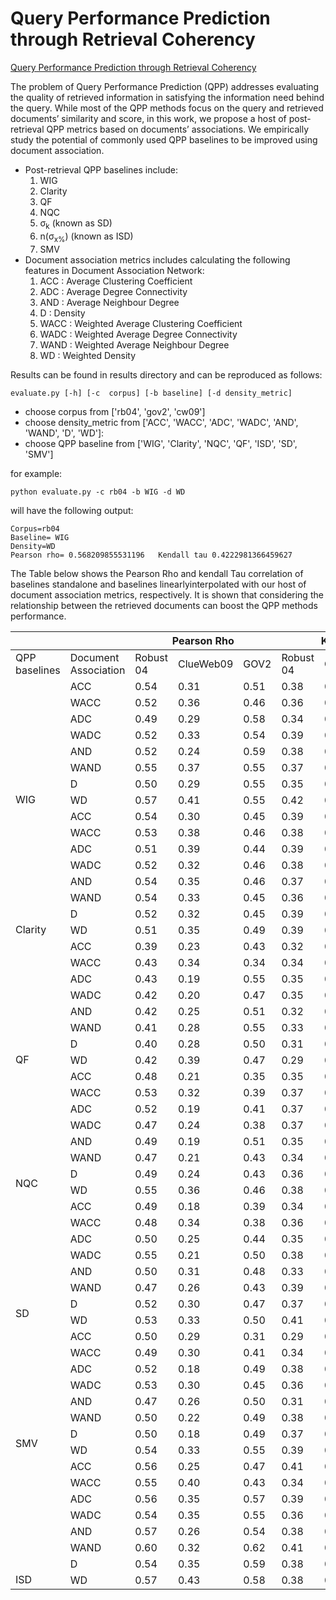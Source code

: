 
# Query Performance Prediction through Retrieval Coherency

[Query Performance Prediction through Retrieval Coherency](https://link.springer.com/content/pdf/10.1007/978-3-030-72240-1_15.pdf)

The problem of Query Performance Prediction (QPP) addresses evaluating the quality of retrieved information in satisfying the information need behind the query. While most of the QPP methods focus on the query and retrieved documents’ similarity and score, in this work, we propose a host of post-retrieval QPP metrics based on documents’ associations. We empirically study the potential of commonly used QPP baselines to be improved using document association. 

- Post-retrieval QPP baselines include:
  1. WIG
  2. Clarity
  3. QF
  4. NQC
  5. σ<sub>k</sub> (known as SD)
  6. n(σ<sub>x%</sub>) (known as ISD)
  7. SMV 
- Document association metrics includes calculating the following features in Document Association Network:
  1. ACC : Average Clustering Coefficient
  2. ADC : Average Degree Connectivity
  3. AND : Average Neighbour Degree
  4. D :  Density
  5. WACC : Weighted Average Clustering Coefficient
  6. WADC : Weighted Average Degree Connectivity
  7. WAND : Weighted Average Neighbour Degree
  8. WD :  Weighted Density
  

 
Results can be found in results directory and can be reproduced as follows: 
```
evaluate.py [-h] [-c  corpus] [-b baseline] [-d density_metric]
```

 - choose corpus from ['rb04', 'gov2', 'cw09']
 - choose density_metric from ['ACC', 'WACC', 'ADC', 'WADC', 'AND', 'WAND', 'D', 'WD']:
 - choose QPP baseline from ['WIG', 'Clarity', 'NQC', 'QF', 'ISD', 'SD', 'SMV']

for example: 

```
python evaluate.py -c rb04 -b WIG -d WD
```

will have the following output:

```
Corpus=rb04
Baseline= WIG
Density=WD
Pearson rho= 0.568209855531196   Kendall tau 0.4222981366459627
```


 The Table below shows the Pearson Rho and kendall Tau correlation of baselines standalone and baselines linearlyinterpolated with our host of document association metrics, respectively. It is shown that considering the relationship between the retrieved documents can boost the QPP methods performance. 


<table class="tg">
<thead>
  <tr>
    <th class="tg-0pky"></th>
    <th class="tg-0pky"></th>
    <th class="tg-c3ow" colspan="3"><span style="font-weight:bold">Pearson Rho</span></th>
    <th class="tg-c3ow" colspan="3"><span style="font-weight:bold">Kendall Tau</span></th>
  </tr>
</thead>
<tbody>
  <tr>
    <td class="tg-0pky">QPP baselines</td>
    <td class="tg-0pky">Document Association</td>
    <td class="tg-0pky">Robust 04</td>
    <td class="tg-0pky">ClueWeb09</td>
    <td class="tg-0pky">GOV2</td>
    <td class="tg-0pky">Robust 04</td>
    <td class="tg-0pky">ClueWeb09</td>
    <td class="tg-0pky">GOV2</td>
  </tr>
    <tr>
    <td class="tg-0pky" rowspan="9"><br><br><br><br><br><br><br><br><br>WIG<br></td>
  </tr>
  <tr>
    <td class="tg-0pky">ACC</td>
    <td class="tg-0pky">0.54</td>
    <td class="tg-0pky">0.31</td>
    <td class="tg-0pky">0.51</td>
    <td class="tg-0pky">0.38</td>
    <td class="tg-0pky">0.23</td>
    <td class="tg-0pky">0.36</td>
  </tr>
  <tr>
    <td class="tg-0pky">WACC</td>
    <td class="tg-4yk9">0.52</td>
    <td class="tg-4yk9">0.36</td>
    <td class="tg-4yk9">0.46</td>
    <td class="tg-4yk9">0.36</td>
    <td class="tg-4yk9">0.24</td>
    <td class="tg-4yk9">0.31</td>
  </tr>
  <tr>
    <td class="tg-0pky">ADC</td>
    <td class="tg-0pky">0.49</td>
    <td class="tg-0pky">0.29</td>
    <td class="tg-0pky">0.58</td>
    <td class="tg-0pky">0.34</td>
    <td class="tg-0pky">0.21</td>
    <td class="tg-0pky">0.39</td>
  </tr>
  <tr>
    <td class="tg-0pky">WADC</td>
    <td class="tg-4yk9">0.52</td>
    <td class="tg-4yk9">0.33</td>
    <td class="tg-4yk9">0.54</td>
    <td class="tg-4yk9">0.39</td>
    <td class="tg-4yk9">0.22</td>
    <td class="tg-4yk9">0.46</td>
  </tr>
  <tr>
    <td class="tg-0pky">AND</td>
    <td class="tg-0pky">0.52</td>
    <td class="tg-0pky">0.24</td>
    <td class="tg-0pky">0.59</td>
    <td class="tg-0pky">0.38</td>
    <td class="tg-0pky">0.16</td>
    <td class="tg-0pky">0.46</td>
  </tr>
  <tr>
    <td class="tg-0pky">WAND</td>
    <td class="tg-4yk9">0.55</td>
    <td class="tg-4yk9">0.37</td>
    <td class="tg-4yk9">0.55</td>
    <td class="tg-4yk9">0.37</td>
    <td class="tg-w262">0.25</td>
    <td class="tg-4yk9">0.42</td>
  </tr>
  <tr>
    <td class="tg-0pky">D</td>
    <td class="tg-0pky">0.50</td>
    <td class="tg-0pky">0.29</td>
    <td class="tg-0pky">0.55</td>
    <td class="tg-0pky">0.35</td>
    <td class="tg-0pky">0.19</td>
    <td class="tg-0pky">0.41</td>
  </tr>
  <tr>
    <td class="tg-0pky">WD</td>
    <td class="tg-0pky">0.57</td>
    <td class="tg-0pky">0.41</td>
    <td class="tg-0pky">0.55</td>
    <td class="tg-0pky">0.42</td>
    <td class="tg-0pky">0.24</td>
    <td class="tg-0pky">0.42</td>
  </tr>
  <tr>
    <td class="tg-0pky" rowspan="9"><br><br><br><br><br><br><br><br><br>Clarity<br></td>
  </tr>
  <tr>
    <td class="tg-0pky">ACC</td>
    <td class="tg-0pky">0.54</td>
    <td class="tg-0pky">0.30</td>
    <td class="tg-0pky">0.45</td>
    <td class="tg-0pky">0.39</td>
    <td class="tg-0pky">0.22</td>
    <td class="tg-0pky">0.32</td>
  </tr>
  <tr>
    <td class="tg-0pky">WACC</td>
    <td class="tg-4yk9">0.53</td>
    <td class="tg-4yk9">0.38</td>
    <td class="tg-4yk9">0.46</td>
    <td class="tg-4yk9">0.38</td>
    <td class="tg-4yk9">0.19</td>
    <td class="tg-4yk9">0.33</td>
  </tr>
  <tr>
    <td class="tg-0pky">ADC</td>
    <td class="tg-0pky">0.51</td>
    <td class="tg-0pky">0.39</td>
    <td class="tg-0pky">0.44</td>
    <td class="tg-0pky">0.39</td>
    <td class="tg-0pky">0.27</td>
    <td class="tg-0pky">0.32</td>
  </tr>
  <tr>
    <td class="tg-0pky">WADC</td>
    <td class="tg-4yk9">0.52</td>
    <td class="tg-4yk9">0.32</td>
    <td class="tg-4yk9">0.46</td>
    <td class="tg-4yk9">0.38</td>
    <td class="tg-4yk9">0.21</td>
    <td class="tg-4yk9">0.30</td>
  </tr>
  <tr>
    <td class="tg-0pky">AND</td>
    <td class="tg-0pky">0.54</td>
    <td class="tg-0pky">0.35</td>
    <td class="tg-0pky">0.46</td>
    <td class="tg-0pky">0.37</td>
    <td class="tg-0pky">0.20</td>
    <td class="tg-0pky">0.29</td>
  </tr>
  <tr>
    <td class="tg-0pky">WAND</td>
    <td class="tg-4yk9">0.54</td>
    <td class="tg-4yk9">0.33</td>
    <td class="tg-4yk9">0.45</td>
    <td class="tg-4yk9">0.36</td>
    <td class="tg-4yk9">0.17</td>
    <td class="tg-4yk9">0.28</td>
  </tr>
  <tr>
    <td class="tg-0pky">D</td>
    <td class="tg-0pky">0.52</td>
    <td class="tg-0pky">0.32</td>
    <td class="tg-0pky">0.45</td>
    <td class="tg-0pky">0.39</td>
    <td class="tg-0pky">0.25</td>
    <td class="tg-0pky">0.32</td>
  </tr>
  <tr>
    <td class="tg-0pky">WD</td>
    <td class="tg-0pky">0.51</td>
    <td class="tg-0pky">0.35</td>
    <td class="tg-0pky">0.49</td>
    <td class="tg-0pky">0.39</td>
    <td class="tg-0pky">0.21</td>
    <td class="tg-0pky">0.34</td>
  </tr>
  <tr>
    <td class="tg-0pky" rowspan="9"><br><br><br><br><br><br><br><br><br>QF<br></td>
  </tr>
  <tr>
    <td class="tg-0pky">ACC</td>
    <td class="tg-0pky">0.39</td>
    <td class="tg-0pky">0.23</td>
    <td class="tg-0pky">0.43</td>
    <td class="tg-0pky">0.32</td>
    <td class="tg-0pky">0.14</td>
    <td class="tg-0pky">0.30</td>
  </tr>
  <tr>
    <td class="tg-0pky">WACC</td>
    <td class="tg-4yk9">0.43</td>
    <td class="tg-4yk9">0.34</td>
    <td class="tg-4yk9">0.34</td>
    <td class="tg-4yk9">0.34</td>
    <td class="tg-4yk9">0.21</td>
    <td class="tg-4yk9">0.27</td>
  </tr>
  <tr>
    <td class="tg-0pky">ADC</td>
    <td class="tg-0pky">0.43</td>
    <td class="tg-0pky">0.19</td>
    <td class="tg-0pky">0.55</td>
    <td class="tg-0pky">0.35</td>
    <td class="tg-0pky">0.17</td>
    <td class="tg-0pky">0.38</td>
  </tr>
  <tr>
    <td class="tg-0pky">WADC</td>
    <td class="tg-4yk9">0.42</td>
    <td class="tg-4yk9">0.20</td>
    <td class="tg-4yk9">0.47</td>
    <td class="tg-4yk9">0.35</td>
    <td class="tg-4yk9">0.14</td>
    <td class="tg-4yk9">0.36</td>
  </tr>
  <tr>
    <td class="tg-0pky">AND</td>
    <td class="tg-0pky">0.42</td>
    <td class="tg-0pky">0.25</td>
    <td class="tg-0pky">0.51</td>
    <td class="tg-0pky">0.32</td>
    <td class="tg-0pky">0.17</td>
    <td class="tg-0pky">0.37</td>
  </tr>
  <tr>
    <td class="tg-0pky">WAND</td>
    <td class="tg-4yk9">0.41</td>
    <td class="tg-4yk9">0.28</td>
    <td class="tg-4yk9">0.55</td>
    <td class="tg-4yk9">0.33</td>
    <td class="tg-4yk9">0.17</td>
    <td class="tg-4yk9">0.42</td>
  </tr>
  <tr>
    <td class="tg-0pky">D</td>
    <td class="tg-0pky">0.40</td>
    <td class="tg-0pky">0.28</td>
    <td class="tg-0pky">0.50</td>
    <td class="tg-0pky">0.31</td>
    <td class="tg-0pky">0.15</td>
    <td class="tg-0pky">0.36</td>
  </tr>
  <tr>
    <td class="tg-0pky">WD</td>
    <td class="tg-0pky">0.42</td>
    <td class="tg-0pky">0.39</td>
    <td class="tg-0pky">0.47</td>
    <td class="tg-0pky">0.29</td>
    <td class="tg-0pky">0.24</td>
    <td class="tg-0pky">0.31</td>
  </tr>
  <tr>
    <td class="tg-0pky" rowspan="9"><br><br><br><br><br><br><br><br>NQC</td>
  </tr>
  <tr>
    <td class="tg-0pky">ACC</td>
    <td class="tg-0pky">0.48</td>
    <td class="tg-0pky">0.21</td>
    <td class="tg-0pky">0.35</td>
    <td class="tg-0pky">0.35</td>
    <td class="tg-0pky">0.17</td>
    <td class="tg-0pky">0.27</td>
  </tr>
  <tr>
    <td class="tg-0pky">WACC</td>
    <td class="tg-0pky">0.53</td>
    <td class="tg-0pky">0.32</td>
    <td class="tg-0pky">0.39</td>
    <td class="tg-0pky">0.37</td>
    <td class="tg-0pky">0.25</td>
    <td class="tg-0pky">0.30</td>
  </tr>
  <tr>
    <td class="tg-0pky">ADC</td>
    <td class="tg-0pky">0.52</td>
    <td class="tg-0pky">0.19</td>
    <td class="tg-0pky">0.41</td>
    <td class="tg-0pky">0.37</td>
    <td class="tg-0pky">0.18</td>
    <td class="tg-0pky">0.29</td>
  </tr>
  <tr>
    <td class="tg-0pky">WADC</td>
    <td class="tg-0pky">0.47</td>
    <td class="tg-0pky">0.24</td>
    <td class="tg-0pky">0.38</td>
    <td class="tg-0pky">0.37</td>
    <td class="tg-0pky">0.19</td>
    <td class="tg-0pky">0.24</td>
  </tr>
  <tr>
    <td class="tg-0pky">AND</td>
    <td class="tg-0pky">0.49</td>
    <td class="tg-0pky">0.19</td>
    <td class="tg-0pky">0.51</td>
    <td class="tg-0pky">0.35</td>
    <td class="tg-0pky">0.15</td>
    <td class="tg-0pky">0.36</td>
  </tr>
  <tr>
    <td class="tg-0pky">WAND</td>
    <td class="tg-4yk9">0.47</td>
    <td class="tg-4yk9">0.21</td>
    <td class="tg-4yk9">0.43</td>
    <td class="tg-4yk9">0.34</td>
    <td class="tg-4yk9">0.15</td>
    <td class="tg-4yk9">0.30</td>
  </tr>
  <tr>
    <td class="tg-0pky">D</td>
    <td class="tg-0pky">0.49</td>
    <td class="tg-0pky">0.24</td>
    <td class="tg-0pky">0.43</td>
    <td class="tg-0pky">0.36</td>
    <td class="tg-0pky">0.15</td>
    <td class="tg-0pky">0.27</td>
  </tr>
  <tr>
    <td class="tg-0pky">WD</td>
    <td class="tg-0pky">0.55</td>
    <td class="tg-0pky">0.36</td>
    <td class="tg-0pky">0.46</td>
    <td class="tg-0pky">0.38</td>
    <td class="tg-0pky">0.22</td>
    <td class="tg-0pky">0.39</td>
  </tr>
  <tr>
    <td class="tg-0pky" rowspan="9"><br><br><br><br><br><br><br><br>SD<br></td>
  </tr>
  <tr>
    <td class="tg-0pky">ACC</td>
    <td class="tg-0pky">0.49</td>
    <td class="tg-0pky">0.18</td>
    <td class="tg-0pky">0.39</td>
    <td class="tg-0pky">0.34</td>
    <td class="tg-0pky">0.12</td>
    <td class="tg-0pky">0.28</td>
  </tr>
  <tr>
    <td class="tg-0pky">WACC</td>
    <td class="tg-4yk9">0.48</td>
    <td class="tg-4yk9">0.34</td>
    <td class="tg-4yk9">0.38</td>
    <td class="tg-4yk9">0.36</td>
    <td class="tg-4yk9">0.16</td>
    <td class="tg-4yk9">0.27</td>
  </tr>
  <tr>
    <td class="tg-0pky">ADC</td>
    <td class="tg-0pky">0.50</td>
    <td class="tg-0pky">0.25</td>
    <td class="tg-0pky">0.44</td>
    <td class="tg-0pky">0.35</td>
    <td class="tg-0pky">0.15</td>
    <td class="tg-0pky">0.34</td>
  </tr>
  <tr>
    <td class="tg-0pky">WADC</td>
    <td class="tg-4yk9">0.55</td>
    <td class="tg-4yk9">0.21</td>
    <td class="tg-4yk9">0.50</td>
    <td class="tg-4yk9">0.38</td>
    <td class="tg-4yk9">0.18</td>
    <td class="tg-4yk9">0.33</td>
  </tr>
  <tr>
    <td class="tg-0pky">AND</td>
    <td class="tg-0pky">0.50</td>
    <td class="tg-0pky">0.31</td>
    <td class="tg-0pky">0.48</td>
    <td class="tg-0pky">0.33</td>
    <td class="tg-0pky">0.23</td>
    <td class="tg-0pky">0.35</td>
  </tr>
  <tr>
    <td class="tg-0pky">WAND</td>
    <td class="tg-4yk9">0.47</td>
    <td class="tg-4yk9">0.26</td>
    <td class="tg-4yk9">0.43</td>
    <td class="tg-4yk9">0.39</td>
    <td class="tg-4yk9">0.18</td>
    <td class="tg-4yk9">0.30</td>
  </tr>
  <tr>
    <td class="tg-0pky">D</td>
    <td class="tg-0pky">0.52</td>
    <td class="tg-0pky">0.30</td>
    <td class="tg-0pky">0.47</td>
    <td class="tg-0pky">0.37</td>
    <td class="tg-0pky">0.19</td>
    <td class="tg-0pky">0.34</td>
  </tr>
  <tr>
    <td class="tg-0pky">WD</td>
    <td class="tg-0pky">0.53</td>
    <td class="tg-0pky">0.33</td>
    <td class="tg-0pky">0.50</td>
    <td class="tg-0pky">0.41</td>
    <td class="tg-0pky">0.22</td>
    <td class="tg-0pky">0.36</td>
  </tr>
  <tr>
    <td class="tg-0pky" rowspan="9"><br><br><br><br><br><br><br><br>SMV</td>
  </tr>
  <tr>
    <td class="tg-0pky">ACC</td>
    <td class="tg-0pky">0.50</td>
    <td class="tg-0pky">0.29</td>
    <td class="tg-0pky">0.31</td>
    <td class="tg-0pky">0.29</td>
    <td class="tg-0pky">0.22</td>
    <td class="tg-0pky">0.21</td>
  </tr>
  <tr>
    <td class="tg-0pky">WACC</td>
    <td class="tg-4yk9">0.49</td>
    <td class="tg-4yk9">0.30</td>
    <td class="tg-4yk9">0.41</td>
    <td class="tg-4yk9">0.34</td>
    <td class="tg-4yk9">0.17</td>
    <td class="tg-4yk9">0.29</td>
  </tr>
  <tr>
    <td class="tg-0pky">ADC</td>
    <td class="tg-0pky">0.52</td>
    <td class="tg-0pky">0.18</td>
    <td class="tg-0pky">0.49</td>
    <td class="tg-0pky">0.38</td>
    <td class="tg-0pky">0.16</td>
    <td class="tg-0pky">0.34</td>
  </tr>
  <tr>
    <td class="tg-0pky">WADC</td>
    <td class="tg-4yk9">0.53</td>
    <td class="tg-4yk9">0.30</td>
    <td class="tg-4yk9">0.45</td>
    <td class="tg-4yk9">0.36</td>
    <td class="tg-4yk9">0.22</td>
    <td class="tg-4yk9">0.37</td>
  </tr>
  <tr>
    <td class="tg-0pky">AND</td>
    <td class="tg-0pky">0.47</td>
    <td class="tg-0pky">0.26</td>
    <td class="tg-0pky">0.50</td>
    <td class="tg-0pky">0.31</td>
    <td class="tg-0pky">0.13</td>
    <td class="tg-0pky">0.35</td>
  </tr>
  <tr>
    <td class="tg-0pky">WAND</td>
    <td class="tg-4yk9">0.50</td>
    <td class="tg-4yk9">0.22</td>
    <td class="tg-4yk9">0.49</td>
    <td class="tg-4yk9">0.38</td>
    <td class="tg-4yk9">0.13</td>
    <td class="tg-4yk9">0.39</td>
  </tr>
  <tr>
    <td class="tg-0pky">D</td>
    <td class="tg-0pky">0.50</td>
    <td class="tg-0pky">0.18</td>
    <td class="tg-0pky">0.49</td>
    <td class="tg-0pky">0.37</td>
    <td class="tg-0pky">0.13</td>
    <td class="tg-0pky">0.34</td>
  </tr>
  <tr>
    <td class="tg-0pky">WD</td>
    <td class="tg-0pky">0.54</td>
    <td class="tg-0pky">0.33</td>
    <td class="tg-0pky">0.55</td>
    <td class="tg-0pky">0.39</td>
    <td class="tg-0pky">0.29</td>
    <td class="tg-0pky">0.37</td>
  </tr>
  <tr>
    <td class="tg-0pky" rowspan="9"><br><br><br><br><br><br><br><br><br>ISD<br></td>
  </tr>
  <tr>
    <td class="tg-0pky">ACC</td>
    <td class="tg-0pky">0.56</td>
    <td class="tg-0pky">0.25</td>
    <td class="tg-0pky">0.47</td>
    <td class="tg-0pky">0.41</td>
    <td class="tg-0pky">0.21</td>
    <td class="tg-0pky">0.33</td>
  </tr>
  <tr>
    <td class="tg-0pky">WACC</td>
    <td class="tg-4yk9">0.55</td>
    <td class="tg-bhur">0.40</td>
    <td class="tg-4yk9">0.43</td>
    <td class="tg-4yk9">0.34</td>
    <td class="tg-bhur">0.25</td>
    <td class="tg-4yk9">0.33</td>
  </tr>
  <tr>
    <td class="tg-0pky">ADC</td>
    <td class="tg-0pky">0.56</td>
    <td class="tg-0pky">0.35</td>
    <td class="tg-0pky">0.57</td>
    <td class="tg-0pky">0.39</td>
    <td class="tg-0pky">0.21</td>
    <td class="tg-0pky">0.38</td>
  </tr>
  <tr>
    <td class="tg-0pky">WADC</td>
    <td class="tg-4yk9">0.54</td>
    <td class="tg-4yk9">0.35</td>
    <td class="tg-4yk9">0.55</td>
    <td class="tg-4yk9">0.36</td>
    <td class="tg-4yk9">0.21</td>
    <td class="tg-4yk9">0.43</td>
  </tr>
  <tr>
    <td class="tg-0pky">AND</td>
    <td class="tg-0pky">0.57</td>
    <td class="tg-0pky">0.26</td>
    <td class="tg-0pky">0.54</td>
    <td class="tg-0pky">0.38</td>
    <td class="tg-0pky">0.19</td>
    <td class="tg-0pky">0.42</td>
  </tr>
  <tr>
    <td class="tg-0pky">WAND</td>
    <td class="tg-bhur">0.60</td>
    <td class="tg-4yk9">0.32</td>
    <td class="tg-bhur">0.62</td>
    <td class="tg-bhur">0.41</td>
    <td class="tg-4yk9">0.19</td>
    <td class="tg-bhur">0.47</td>
  </tr>
  <tr>
    <td class="tg-0pky">D</td>
    <td class="tg-0pky">0.54</td>
    <td class="tg-0pky">0.35</td>
    <td class="tg-0pky">0.59</td>
    <td class="tg-0pky">0.38</td>
    <td class="tg-0pky">0.19</td>
    <td class="tg-0pky">0.42</td>
  </tr>
  <tr>
    <td class="tg-0pky">WD</td>
    <td class="tg-0pky">0.57</td>
    <td class="tg-0pky">0.43</td>
    <td class="tg-0pky">0.58</td>
    <td class="tg-0pky">0.38</td>
    <td class="tg-0pky">0.27</td>
    <td class="tg-0pky">0.45</td>
  </tr>
</tbody>
</table>
